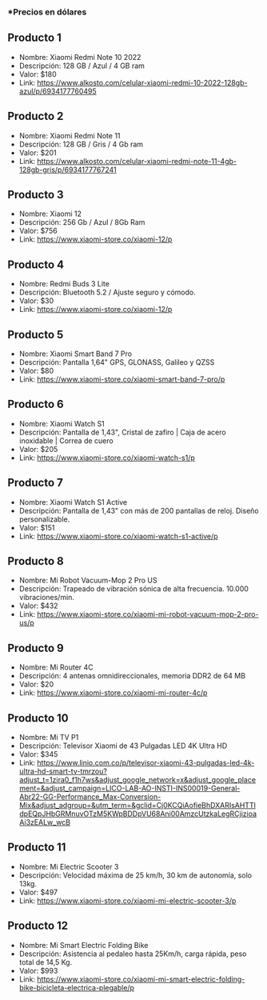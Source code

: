 ### *Precios en dólares
## Producto 1
- Nombre: Xiaomi Redmi Note 10 2022
- Descripción: 128 GB / Azul / 4 GB ram
- Valor: $180
- Link: https://www.alkosto.com/celular-xiaomi-redmi-10-2022-128gb-azul/p/6934177760495

## Producto 2
- Nombre: Xiaomi Redmi Note 11
- Descripción: 128 GB / Gris / 4 Gb ram
- Valor: $201
- Link: https://www.alkosto.com/celular-xiaomi-redmi-note-11-4gb-128gb-gris/p/6934177767241

## Producto 3
- Nombre: Xiaomi 12
- Descripción: 256 Gb / Azul / 8Gb Ram
- Valor: $756
- Link: https://www.xiaomi-store.co/xiaomi-12/p

## Producto 4
- Nombre: Redmi Buds 3 Lite
- Descripción: Bluetooth 5.2 / Ajuste seguro y cómodo.
- Valor: $30
- Link: https://www.xiaomi-store.co/xiaomi-12/p

## Producto 5
- Nombre: Xiaomi Smart Band 7 Pro
- Descripción: Pantalla 1,64" GPS, GLONASS, Galileo y QZSS
- Valor: $80
- Link: https://www.xiaomi-store.co/xiaomi-smart-band-7-pro/p

## Producto 6
- Nombre: Xiaomi Watch S1
- Descripción: Pantalla de 1,43", Cristal de zafiro | Caja de acero inoxidable | Correa de cuero
- Valor: $205
- Link: https://www.xiaomi-store.co/xiaomi-watch-s1/p

## Producto 7
- Nombre: Xiaomi Watch S1 Active
- Descripción: Pantalla de 1,43" con más de 200 pantallas de reloj. Diseño personalizable.
- Valor: $151
- Link: https://www.xiaomi-store.co/xiaomi-watch-s1-active/p

## Producto 8
- Nombre: Mi Robot Vacuum-Mop 2 Pro US
- Descripción: Trapeado de vibración sónica de alta frecuencia. 10.000 vibraciones/min.
- Valor: $432
- Link: https://www.xiaomi-store.co/xiaomi-mi-robot-vacuum-mop-2-pro-us/p

## Producto 9
- Nombre: Mi Router 4C
- Descripción: 4 antenas omnidireccionales, memoria DDR2 de 64 MB
- Valor: $20
- Link: https://www.xiaomi-store.co/xiaomi-mi-router-4c/p

## Producto 10
- Nombre: Mi TV P1
- Descripción: Televisor Xiaomi de 43 Pulgadas LED 4K Ultra HD
- Valor: $345
- Link: https://www.linio.com.co/p/televisor-xiaomi-43-pulgadas-led-4k-ultra-hd-smart-tv-tmrzou?adjust_t=1zira0_f1h7ws&adjust_google_network=x&adjust_google_placement=&adjust_campaign=LICO-LAB-AO-INSTI-INS00019-General-Abr22-GG-Performance_Max-Conversion-Mix&adjust_adgroup=&utm_term=&gclid=Cj0KCQiAofieBhDXARIsAHTTldpEQpJHbGRMnuvOTzM5KWpBDDpVU68Ani00AmzcUtzkaLegRCjizioaAi3zEALw_wcB

## Producto 11
- Nombre: Mi Electric Scooter 3
- Descripción: Velocidad máxima de 25 km/h, 30 km de autonomía, solo 13kg.
- Valor: $497
- Link: https://www.xiaomi-store.co/xiaomi-mi-electric-scooter-3/p

## Producto 12
- Nombre: Mi Smart Electric Folding Bike
- Descripción: Asistencia al pedaleo hasta 25Km/h, carga rápida, peso total de 14,5 Kg.
- Valor: $993
- Link: https://www.xiaomi-store.co/xiaomi-mi-smart-electric-folding-bike-bicicleta-electrica-plegable/p